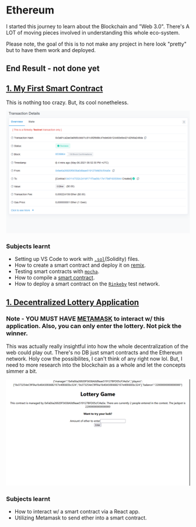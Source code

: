 # Ethereum

I started this journey to learn about the Blockchain and "Web 3.0". There's A LOT of moving pieces involved in understanding this whole eco-system.

Please note, the goal of this is to not make any project in here look "pretty" but to have them work and deployed.

## End Result - not done yet

## [1. My First Smart Contract](https://rinkeby.etherscan.io/address/0x01147532c241Bf171f7Aa56c17E179dF16050944)

This is nothing too crazy. But, its cool nonetheless.

![The blog application home page](./images/smart.png)

### Subjects learnt

- Setting up VS Code to work with [`.sol`](https://docs.soliditylang.org/en/v0.8.4/)(Solidity) files.
- How to create a smart contract and deploy it on [remix](https://remix.ethereum.org/#optimize=false&runs=200&evmVersion=null&version=soljson-v0.4.26+commit.4563c3fc.js).
- Testing smart contracts with [`mocha`](https://mochajs.org/).
- How to compile a [smart contract](https://www.investopedia.com/terms/s/smart-contracts.asp).
- How to deploy a smart contract on the [`Rinkeby`](https://www.rinkeby.io/#stats) test network.


## [1. Decentralized Lottery Application](https://lottery-dapp.netlify.app/)

### Note - YOU MUST HAVE [METAMASK](https://metamask.io/) to interact w/ this application. Also, you can only enter the lottery. Not pick the winner. 

This was actually really insightful into how the whole decentralization of the web could play out. There's no DB just smart contracts and the Ethereum network. Holy cow the possibilites, I can't think of any right now lol. But, I need to more research into the blockchain as a whole and let the concepts simmer a bit.

![The lottery application](./images/lottery.png)

### Subjects learnt
- How to interact w/ a smart contract via a React app.
- Utilizing Metamask to send ether into a smart contract.